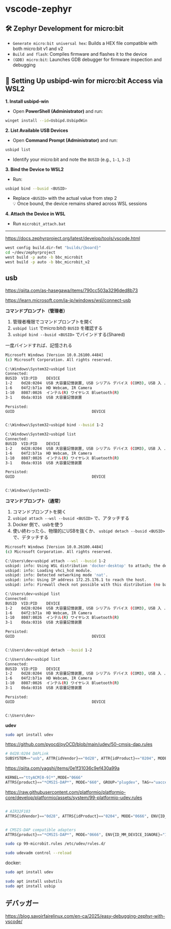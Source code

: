 # vscode-zephyr

## 🛠 Zephyr Development for micro:bit

- `Generate micro:bit universal hex`: Builds a HEX file compatible with both micro:bit v1 and v2  
- `Build and flash`: Compiles firmware and flashes it to the device  
- `(GDB) micro:bit`: Launches GDB debugger for firmware inspection and debugging

## 🔧 Setting Up usbipd-win for micro:bit Access via WSL2

**1. Install usbipd-win**  
- Open **PowerShell (Administrator)** and run:

```bash
winget install --id=Usbipd.UsbipdWin
```

**2. List Available USB Devices**  
- Open **Command Prompt (Administrator)** and run:

```bash
usbipd list
```

- Identify your micro:bit and note the `BUSID` (e.g., `1-1`, `3-2`)

**3. Bind the Device to WSL2**  
- Run:

```bash
usbipd bind --busid <BUSID>
```

- Replace `<BUSID>` with the actual value from step 2  
💡 Once bound, the device remains shared across WSL sessions

**4. Attach the Device in WSL**  
- Run `microbit_attach.bat`



---



https://docs.zephyrproject.org/latest/develop/tools/vscode.html

```bash
west config build.dir-fmt "builds/{board}"
cd ~/dev/zephyrproject
west build -p auto -b bbc_microbit
west build -p auto -b bbc_microbit_v2
```

## usb

https://qiita.com/as-hasegawa/items/790cc503a3296ded8b73

https://learn.microsoft.com/ja-jp/windows/wsl/connect-usb

**コマンドプロンプト（管理者）**

1. 管理者権限でコマンドプロンプトを開く
2. `usbipd list` でmicro:bitの `BUSID` を確認する
3. `usbipd bind --busid <BUSID>` でバインドする(Shared)

一度バインドすれば、記憶される

```bash
Microsoft Windows [Version 10.0.26100.4484]
(c) Microsoft Corporation. All rights reserved.

C:\Windows\System32>usbipd list
Connected:
BUSID  VID:PID    DEVICE                                                        STATE
1-2    0d28:0204  USB 大容量記憶装置, USB シリアル デバイス (COM3), USB 入 ...  Not shared
1-6    04f2:b71a  HD Webcam, IR Camera                                          Not shared
1-10   8087:0026  インテル(R) ワイヤレス Bluetooth(R)                           Not shared
3-1    0bda:0316  USB 大容量記憶装置                                            Not shared

Persisted:
GUID                                  DEVICE


C:\Windows\System32>usbipd bind --busid 1-2

C:\Windows\System32>usbipd list
Connected:
BUSID  VID:PID    DEVICE                                                        STATE
1-2    0d28:0204  USB 大容量記憶装置, USB シリアル デバイス (COM3), USB 入 ...  Shared
1-6    04f2:b71a  HD Webcam, IR Camera                                          Not shared
1-10   8087:0026  インテル(R) ワイヤレス Bluetooth(R)                           Not shared
3-1    0bda:0316  USB 大容量記憶装置                                            Not shared

Persisted:
GUID                                  DEVICE


C:\Windows\System32>
```

**コマンドプロンプト（通常）**

1. コマンドプロンプトを開く
2. `usbipd attach --wsl --busid <BUSID>` で、アタッチする
3. Docker 側で、usbを使う
4. 使い終わったら、物理的にUSBを抜くか、 `usbipd detach --busid <BUSID>` で、デタッチする

```bash
Microsoft Windows [Version 10.0.26100.4484]
(c) Microsoft Corporation. All rights reserved.

C:\Users\dev>usbipd attach --wsl --busid 1-2
usbipd: info: Using WSL distribution 'docker-desktop' to attach; the device will be available in all WSL 2 distributions.
usbipd: info: Loading vhci_hcd module.
usbipd: info: Detected networking mode 'nat'.
usbipd: info: Using IP address 172.25.176.1 to reach the host.
usbipd: info: Firewall check not possible with this distribution (no bash, or wrong version of bash).

C:\Users\dev>usbipd list
Connected:
BUSID  VID:PID    DEVICE                                                        STATE
1-2    0d28:0204  USB 大容量記憶装置, USB シリアル デバイス (COM3), USB 入 ...  Attached
1-6    04f2:b71a  HD Webcam, IR Camera                                          Not shared
1-10   8087:0026  インテル(R) ワイヤレス Bluetooth(R)                           Not shared
3-1    0bda:0316  USB 大容量記憶装置                                            Not shared

Persisted:
GUID                                  DEVICE


C:\Users\dev>usbipd detach --busid 1-2

C:\Users\dev>usbipd list
Connected:
BUSID  VID:PID    DEVICE                                                        STATE
1-2    0d28:0204  USB 大容量記憶装置, USB シリアル デバイス (COM3), USB 入 ...  Shared
1-6    04f2:b71a  HD Webcam, IR Camera                                          Not shared
1-10   8087:0026  インテル(R) ワイヤレス Bluetooth(R)                           Not shared
3-1    0bda:0316  USB 大容量記憶装置                                            Not shared

Persisted:
GUID                                  DEVICE


C:\Users\dev>
```

**udev**

```bash
sudo apt install udev
```

https://github.com/pyocd/pyOCD/blob/main/udev/50-cmsis-dap.rules

```py
# 0d28:0204 DAPLink
SUBSYSTEM=="usb", ATTR{idVendor}=="0d28", ATTR{idProduct}=="0204", MODE:="666"
```

https://qiita.com/yagshi/items/0e1f31036c9ef430a99a

```py
KERNEL=="ttyACM[0-9]*",MODE="0666"
ATTRS{product}=="*CMSIS-DAP*", MODE="660", GROUP="plugdev", TAG+="uaccess"
```

https://raw.githubusercontent.com/platformio/platformio-core/develop/platformio/assets/system/99-platformio-udev.rules

```py

# AIR32F103
ATTRS{idVendor}=="0d28", ATTRS{idProduct}=="0204", MODE="0666", ENV{ID_MM_DEVICE_IGNORE}="1", ENV{ID_MM_PORT_IGNORE}="1"


# CMSIS-DAP compatible adapters
ATTRS{product}=="*CMSIS-DAP*", MODE="0666", ENV{ID_MM_DEVICE_IGNORE}="1", ENV{ID_MM_PORT_IGNORE}="1"

```

```bash
sudo cp 99-microbit.rules /etc/udev/rules.d/

sudo udevadm control --reload
```

docker:

```bash
sudo apt install udev

sudo apt install usbutils
sudo apt install usbip

```


## デバッガー

https://blog.savoirfairelinux.com/en-ca/2025/easy-debugging-zephyr-with-vscode/

